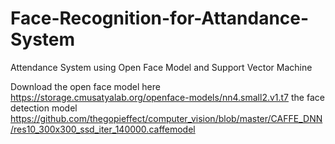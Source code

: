 # Face-Recognition-for-Attandance-System
Attendance System using Open Face Model and Support Vector Machine

Download 
the open face model here https://storage.cmusatyalab.org/openface-models/nn4.small2.v1.t7
the face detection model https://github.com/thegopieffect/computer_vision/blob/master/CAFFE_DNN/res10_300x300_ssd_iter_140000.caffemodel
